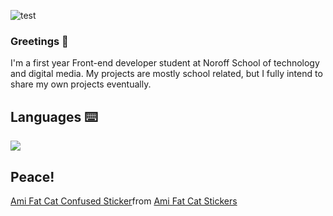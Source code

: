 ![test](https://user-images.githubusercontent.com/49838649/172011449-aba2e1b8-ca2a-4dbe-9648-01f6f08c8713.gif)

### Greetings 🙏


I'm a first year Front-end developer student at Noroff School of technology and digital media. 
My projects are mostly school related, but I fully intend to share my own projects eventually. 


##  Languages ⌨️

<a href="https://github.com/anuraghazra/github-readme-stats">
  <img align="center" src="https://github-readme-stats.vercel.app/api/top-langs/?username=Mbr90" />
</a>


## Peace!
<div class="tenor-gif-embed" data-postid="16505836" data-share-method="host" data-aspect-ratio="1.06667" data-width="100%"><a href="https://tenor.com/view/ami-fat-cat-confused-nervous-equations-gif-16505836">Ami Fat Cat Confused Sticker</a>from <a href="https://tenor.com/search/ami+fat+cat-stickers">Ami Fat Cat Stickers</a></div> <script type="text/javascript" async src="https://tenor.com/embed.js"></script>

<!--
**Mbr90/Mbr90** is a ✨ _special_ ✨ repository because its `README.md` (this file) appears on your GitHub profile.



Here are some ideas to get you started:

- 🔭 I’m currently working on ...
- 🌱 I’m currently learning ...
- 👯 I’m looking to collaborate on ...
- 🤔 I’m looking for help with ...
- 💬 Ask me about ...
- 📫 How to reach me: ...
- 😄 Pronouns: ...
- ⚡ Fun fact: ...
-->
